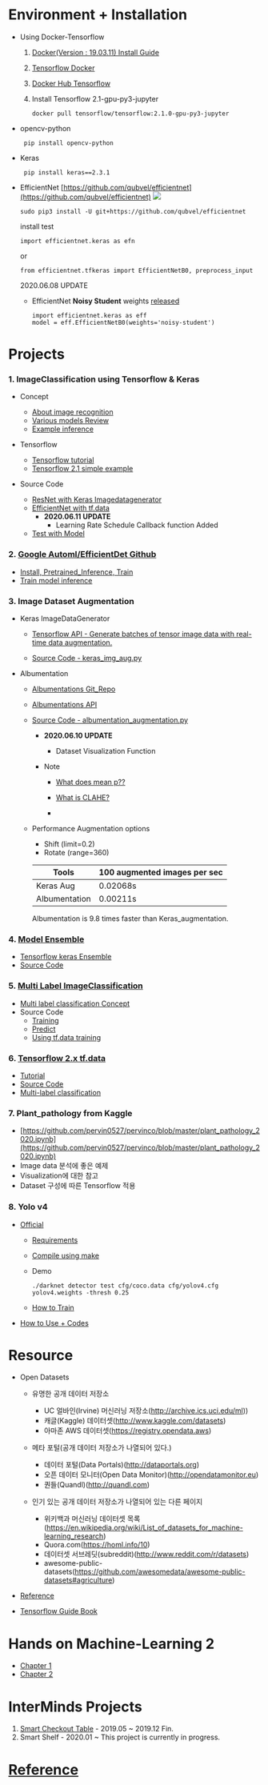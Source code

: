 # Environment + Installation
 - Using Docker-Tensorflow  
  
   1. [Docker(Version : 19.03.11) Install Guide](https://pervin0527.github.io/docker/)
   2. [Tensorflow Docker](https://www.tensorflow.org/install/docker?hl=ko)
   3. [Docker Hub Tensorflow](https://hub.docker.com/r/tensorflow/tensorflow/)
   4. Install Tensorflow 2.1-gpu-py3-jupyter  
   
          docker pull tensorflow/tensorflow:2.1.0-gpu-py3-jupyter


 - opencv-python
 
        pip install opencv-python
         
 - Keras
        
        pip install keras==2.3.1

  - EfficientNet [https://github.com/qubvel/efficientnet](https://github.com/qubvel/efficientnet)
    ![](doc_imgs/efficientnet.png)

        sudo pip3 install -U git+https://github.com/qubvel/efficientnet
    install test

        import efficientnet.keras as efn

      or  

        from efficientnet.tfkeras import EfficientNetB0, preprocess_input

    2020.06.08 UPDATE
      - EfficientNet **Noisy Student** weights [released](https://www.kaggle.com/c/bengaliai-cv19/discussion/132894)

            import efficientnet.keras as eff
            model = eff.EfficientNetB0(weights='noisy-student')


# Projects

### 1. ImageClassification using Tensorflow & Keras
   - Concept
      - [About image recognition](http://research.sualab.com/introduction/2017/11/29/image-recognition-overview-1.html)
      - [Various models Review](https://hoya012.github.io/blog/deeplearning-classification-guidebook-1/)
      - [Example inference](http://research.sualab.com/practice/2018/01/17/image-classification-deep-learning.html)

   - Tensorflow
      - [Tensorflow tutorial](https://github.com/pervin0527/pervinco/blob/master/tensorflow_tutorial.md)
      - [Tensorflow 2.1 simple example](https://www.kaggle.com/philculliton/a-simple-tf-2-1-notebook)

   - Source Code
     - [ResNet with Keras Imagedatagenerator](https://github.com/pervin0527/pervinco/blob/master/source/keras_resnet50_train.py)
     - [EfficientNet with tf.data](https://github.com/pervin0527/pervinco/blob/master/source/Efnet_tf_data_train.py)
       - **2020.06.11 UPDATE**
         - Learning Rate Schedule Callback function Added
     - [Test with Model](https://github.com/pervin0527/pervinco/blob/master/source/tf2_model_test.py)
     
 
### 2. [Google Automl/EfficientDet Github](https://github.com/google/automl/tree/master/efficientdet)  
   
   - [Install, Pretrained_Inference, Train](https://pervin0527.github.io/efficientdet/)
   - [Train model inference](https://pervin0527.github.io/efficientdet2/)

### 3. Image Dataset Augmentation
   - Keras ImageDataGenerator  
     - [Tensorflow API - Generate batches of tensor image data with real-time data augmentation.](https://www.tensorflow.org/api_docs/python/tf/keras/preprocessing/image/ImageDataGenerator?version=nightly)

     - [Source Code - keras_img_aug.py](https://github.com/pervin0527/pervinco/blob/master/source/keras_img_aug.py)
    
   - Albumentation  
      - [Albumentations Git_Repo](https://github.com/albumentations-team/albumentations)
      - [Albumentations API ](https://albumentations.readthedocs.io/en/latest/api/augmentations.html#module-albumentations.augmentations.functional)
      - [Source Code - albumentation_augmentation.py](https://github.com/pervin0527/pervinco/blob/master/source/albumentation_augmentation.py)
        - **2020.06.10 UPDATE**
          - Dataset Visualization Function
    
        - Note
            - [What does mean p??](https://github.com/albumentations-team/albumentations/issues/586#issue-596422426)

            - [What is CLAHE?](https://opencv-python.readthedocs.io/en/latest/doc/20.imageHistogramEqualization/imageHistogramEqualization.html#clahe-contrast-limited-adaptive-histogram-equalization)
            - 
      -  Performance
         Augmentation options
         - Shift (limit=0.2)
         - Rotate (range=360)

         Tools | 100 augmented images per sec
         ----- | ------------
         Keras Aug | 0.02068s
         Albumentation | 0.00211s

         Albumentation is 9.8 times faster than Keras_augmentation.

### 4. [Model Ensemble](https://pervin0527.github.io/ensemble/)
   - [Tensorflow keras Ensemble](https://www.tensorflow.org/guide/keras/functional)
   - [Source Code](https://github.com/pervin0527/pervinco/blob/master/source/assemble_train.py)

### 5. [Multi Label ImageClassification](https://pervin0527.github.io/multilabelclassification/)
  - [Multi label classification Concept](https://www.analyticsvidhya.com/blog/2019/04/build-first-multi-label-image-classification-model-python/)
  - Source Code  
     - [Training](https://github.com/pervin0527/pervinco/blob/master/source/multi_label_train.py)  
     - [Predict](https://github.com/pervin0527/pervinco/blob/master/source/tf2_multi_label_predict.py)  
     - [Using tf.data training](https://github.com/pervin0527/pervinco/blob/master/source/tf2_multi_label_classification.py)

### 6. [Tensorflow 2.x tf.data](https://pervin0527.github.io/tf2-data/)

   - [Tutorial](https://gist.github.com/pervin0527/e9af4e0faab83243cb7f26990cac77f8)  
   - [Source Code](https://github.com/pervin0527/pervinco/blob/master/source/tf2_image_classification.py)
   - [Multi-label classification](https://pervin0527.github.io/tf2-data2/)

### 7. Plant_pathology from Kaggle
   - [https://github.com/pervin0527/pervinco/blob/master/plant_pathology_2020.ipynb](https://github.com/pervin0527/pervinco/blob/master/plant_pathology_2020.ipynb)
   - Image data 분석에 좋은 예제
   - Visualization에 대한 참고
   - Dataset 구성에 따른 Tensorflow 적용 

### 8. Yolo v4
   - [Official](https://github.com/AlexeyAB/darknet)
     - [Requirements](https://github.com/AlexeyAB/darknet#requirements)
     - [Compile using make](https://github.com/AlexeyAB/darknet#how-to-compile-on-linux-using-make)
     - Demo  
    
           ./darknet detector test cfg/coco.data cfg/yolov4.cfg yolov4.weights -thresh 0.25

     - [How to Train](https://github.com/AlexeyAB/darknet#how-to-train-to-detect-your-custom-objects)

  - [How to Use + Codes](https://pervin0527.github.io/YOLOv4/)


# Resource
  - Open Datasets
     - 유명한 공개 데이터 저장소
         - UC 얼바인(Irvine) 머신러닝 저장소(http://archive.ics.uci.edu/ml))
         - 캐글(Kaggle) 데이터셋(http://www.kaggle.com/datasets)
         - 아마존 AWS 데이터셋(https://registry.opendata.aws)

     - 메타 포털(공개 데이터 저장소가 나열되어 있다.)
         - 데이터 포털(Data Portals)(http://dataportals.org)
         - 오픈 데이터 모니터(Open Data Monitor)(http://opendatamonitor.eu)
         - 퀀들(Quandl)(http://quandl.com)

     - 인기 있는 공개 데이터 저장소가 나열되어 있는 다른 페이지
         - 위키백과 머신러닝 데이터셋 목록(https://en.wikipedia.org/wiki/List_of_datasets_for_machine-learning_research)
         - Quora.com(https://homl.info/10)
         - 데이터셋 서브레딧(subreddit)(http://www.reddit.com/r/datasets)
         - awesome-public-datasets(https://github.com/awesomedata/awesome-public-datasets#agriculture)
  
 - [Reference](https://github.com/pervin0527/pervinco/blob/master/reference.md)
 - [Tensorflow Guide Book](https://github.com/pervin0527/pervinco/blob/master/tensorflow_tutorial.md)

# Hands on Machine-Learning 2
   - [Chapter 1](https://github.com/pervin0527/pervinco/blob/master/hands_on_ml_2/chapter1.ipynb)
   - [Chapter 2](https://github.com/pervin0527/pervinco/blob/master/hands_on_ml_2/chapter2.ipynb)

# InterMinds Projects
  1. [Smart Checkout Table](https://pervin0527.github.io/SCO/) - 2019.05 ~ 2019.12 Fin.
  2. Smart Shelf - 2020.01 ~ This project is currently in progress.

# [Reference](https://github.com/pervin0527/pervinco/blob/master/reference.md)
